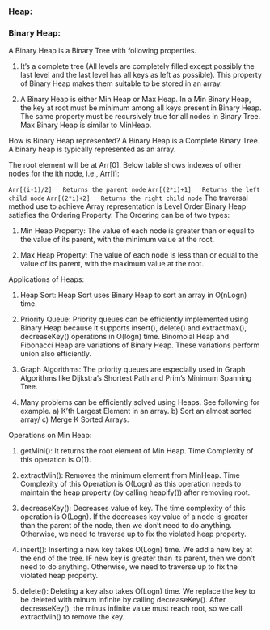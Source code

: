 ### Heap:


### Binary Heap:

A Binary Heap is a Binary Tree with following properties. <br>

1) It’s a complete tree (All levels are completely filled except possibly the last level and the last level has all keys as left as possible). This property of Binary Heap makes them suitable to be stored in an array.

2) A Binary Heap is either Min Heap or Max Heap. In a Min Binary Heap, the key at root must be minimum among all keys present in Binary Heap. The same property must be recursively true for all nodes in Binary Tree. Max Binary Heap is similar to MinHeap.

How is Binary Heap represented?
A Binary Heap is a Complete Binary Tree. A binary heap is typically represented as an array.

The root element will be at Arr[0].
Below table shows indexes of other nodes for the ith node, i.e., Arr[i]:

`Arr[(i-1)/2]	Returns the parent node`
`Arr[(2*i)+1]	Returns the left child node`
`Arr[(2*i)+2]	Returns the right child node`
The traversal method use to achieve Array representation is Level Order
Binary Heap satisfies the Ordering Property.
The Ordering can be of two types:
1. Min Heap Property: The value of each node is greater than or equal to the value of its parent, with the minimum value at the root.

2. Max Heap Property: The value of each node is less than or
equal to the value of its parent, with the maximum value at the root.


Applications of Heaps:
1) Heap Sort: Heap Sort uses Binary Heap to sort an array in O(nLogn) time.

2) Priority Queue: Priority queues can be efficiently implemented using Binary Heap because it supports insert(), delete() and extractmax(), decreaseKey() operations in O(logn) time. Binomoial Heap and Fibonacci Heap are variations of Binary Heap. These variations perform union also efficiently.

3) Graph Algorithms: The priority queues are especially used in Graph Algorithms like Dijkstra’s Shortest Path and Prim’s Minimum Spanning Tree.

4) Many problems can be efficiently solved using Heaps. See following for example.
a) K’th Largest Element in an array.
b) Sort an almost sorted array/
c) Merge K Sorted Arrays.

Operations on Min Heap:
1) getMini(): It returns the root element of Min Heap. Time Complexity of this operation is O(1).

2) extractMin(): Removes the minimum element from MinHeap. Time Complexity of this Operation is O(Logn) as this operation needs to maintain the heap property (by calling heapify()) after removing root.

3) decreaseKey(): Decreases value of key. The time complexity of this operation is O(Logn). If the decreases key value of a node is greater than the parent of the node, then we don’t need to do anything. Otherwise, we need to traverse up to fix the violated heap property.



4) insert(): Inserting a new key takes O(Logn) time. We add a new key at the end of the tree. IF new key is greater than its parent, then we don’t need to do anything. Otherwise, we need to traverse up to fix the violated heap property.

5) delete(): Deleting a key also takes O(Logn) time. We replace the key to be deleted with minum infinite by calling decreaseKey(). After decreaseKey(), the minus infinite value must reach root, so we call extractMin() to remove the key.
